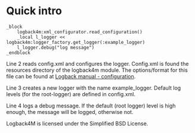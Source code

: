 Quick intro
===========

```magik
_block
    logback4m:xml_configurator.read_configuration()
    _local l_logger << logback4m:logger_factory.get_logger(:example_logger)
    l_logger.debug("log message")
_endblock
```

Line 2 reads config.xml and configures the logger. Config.xml is found the resources directory of the logback4m module. The options/format for this file can be found at [Logback manual - configuration](http://logback.qos.ch/manual/configuration.html).

Line 3 creates a new logger with the name example_logger. Default log levels (for the root-logger) are defined in config.xml.

Line 4 logs a debug message. If the default (root logger) level is high enough, the message will be logged, otherwise not.

Logback4M is licensed under the Simplified BSD License.
